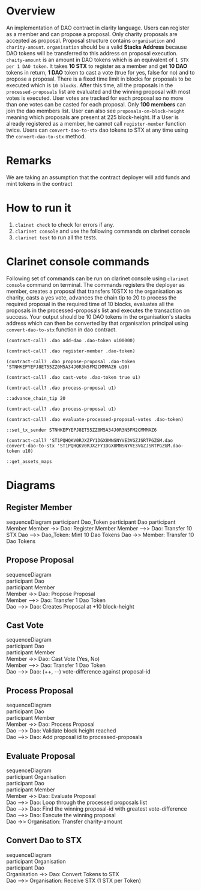 # Overview

An implementation of DAO contract in clarity language.
Users can register as a member and can propose a proposal.
Only charity proposals are accepted as proposal.
Proposal structure contains `organisation` and `charity-amount`. `organisation` should be a valid **Stacks Address** because DAO tokens will be transferred to this address on proposal execution. `chaity-amount` is an amount in DAO tokens which is an equivalent of `1 STX per 1 DAO token`.
It takes **10 STX** to register as a member and get **10 DAO** tokens in return, **1 DAO** token to cast a vote (true for yes, false for no) and to propose a proposal.
There is a fixed time limit in blocks for proposals to be executed which is `10 blocks`. After this time, all the proposals in the `processed-proposals` list are evaluated and the winning proposal with most votes is executed.
User votes are tracked for each proposal so no more than one votes can be casted for each proposal.
Only **100 members** can join the dao members list.
User can also see `proposals-on-block-height` meaning which proposals are present at 225 block-height.
If a User is already registered as a member, he cannot call `register-member` function twice.
Users can `convert-dao-to-stx` dao tokens to STX at any time using the `convert-dao-to-stx` method.

# Remarks

We are taking an assumption that the contract deployer will add funds and mint tokens in the contract

# How to run it

1. `clainet check` to check for errors if any.
2. `clarinet console` and use the following commands on clarinet console
3. `clarinet test` to run all the tests.

# Clarinet console commands

Following set of commands can be run on clarinet console using `clarinet console` command on terminal. The commands registers the deployer as member, creates a proposal that transfers 10STX to the organisation as charity, casts a yes vote, advances the chain tip to 20 to process the required proposal in the required time of 10 blocks, evaluates all the proposals in the processed-proposals list and executes the transaction on success. Your output should be 10 DAO tokens in the organisation's stacks address which can then be converted by that organisation principal using `convert-dao-to-stx` function in dao contract.

`(contract-call? .dao add-dao .dao-token u100000)`

`(contract-call? .dao register-member .dao-token)`

`(contract-call? .dao propose-proposal .dao-token 'STNHKEPYEPJ8ET55ZZ0M5A34J0R3N5FM2CMMMAZ6 u10)`

`(contract-call? .dao cast-vote .dao-token true u1)`

`(contract-call? .dao process-proposal u1)`

`::advance_chain_tip 20`

`(contract-call? .dao process-proposal u1)`

`(contract-call? .dao evaluate-processed-proposal-votes .dao-token)`

`::set_tx_sender STNHKEPYEPJ8ET55ZZ0M5A34J0R3N5FM2CMMMAZ6`

`(contract-call? 'ST1PQHQKV0RJXZFY1DGX8MNSNYVE3VGZJSRTPGZGM.dao convert-dao-to-stx 'ST1PQHQKV0RJXZFY1DGX8MNSNYVE3VGZJSRTPGZGM.dao-token u10)`

`::get_assets_maps`

# Diagrams

## Register Member

sequenceDiagram
participant Dao_Token
participant Dao
participant Member
Member ->> Dao: Register Member
Member -->> Dao: Transfer 10 STX
Dao -->> Dao_Token: Mint 10 Dao Tokens
Dao ->> Member: Transfer 10 Dao Tokens

## Propose Proposal

sequenceDiagram<br />
participant Dao<br />
participant Member<br />
Member ->> Dao: Propose Proposal<br />
Member -->> Dao: Transfer 1 Dao Token<br />
Dao -->> Dao: Creates Proposal at +10 block-height<br />

## Cast Vote

sequenceDiagram<br />
participant Dao<br />
participant Member<br />
Member ->> Dao: Cast Vote (Yes, No)<br />
Member -->> Dao: Transfer 1 Dao Token<br />
Dao -->> Dao: (++, --) vote-difference against proposal-id<br />

## Process Proposal

sequenceDiagram<br />
participant Dao<br />
participant Member<br />
Member ->> Dao: Process Proposal<br />
Dao -->> Dao: Validate block height reached<br />
Dao -->> Dao: Add proposal id to processed-proposals<br />

## Evaluate Proposal

sequenceDiagram<br />
participant Organisation<br />
participant Dao<br />
participant Member<br />
Member ->> Dao: Evaluate Proposal<br />
Dao -->> Dao: Loop through the processed proposals list<br />
Dao -->> Dao: Find the winning proposal-id with greatest vote-difference<br />
Dao -->> Dao: Execute the winning proposal<br />
Dao ->> Organisation: Transfer charity-amount<br />

## Convert Dao to STX

sequenceDiagram<br />
participant Organisation<br />
participant Dao<br />
Organisation ->> Dao: Convert Tokens to STX<br />
Dao -->> Organisation: Receive STX (1 STX per Token)<br />

```

```
